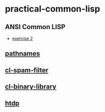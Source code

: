 

# practical-common-lisp


## ANSI Common LISP

-   [exercise 2](exercise/exercise-2.md)


## [pathnames](pathnames/README.md)


## [cl-spam-filter](cl-spam-filter/README.md)


## [cl-binary-library](mp3-browser/README.md)


## [htdp](htdp/README.md)

